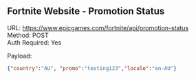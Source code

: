 ## Fortnite Website - Promotion Status

URL: https://www.epicgames.com/fortnite/api/promotion-status \
Method: POST \
Auth Required: Yes

Payload:

```json
{"country":"AU", "promo":"testing123","locale":"en-AU"}
```